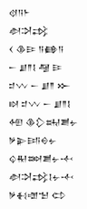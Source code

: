 <div class='block'>
<div class='line'>𒋼𒀀𒈨</div>
<div class='line'>𒀠𒋫𒃶</div>
<div class='line'>𒌋 𒆠𒄿 𒀀𒂵𒀀</div>
<div class='line'>𒀸 𒋗𒈫𒋙 𒆷 𒄿</div>
<div class='line'>𒄑𒉼 𒀸 𒋗𒈫 𒁍</div>
<div class='line'>𒊭 𒄑𒉼 𒀸 𒋗𒈫𒋙</div>
<div class='line'>𒅇 𒆠𒁷𒊻𒋢𒉡</div>
<div class='line'>𒃻𒉌𒅀𒀪𒉡</div>
<div class='line'>𒌒𒊑𒇷𒋢𒉡𒋾</div>
<div class='line'>𒀠𒋫𒃶𒋙𒉡𒋾</div>
<div class='line'>𒃻𒈬𒌝𒈠 𒌌</div>
</div>